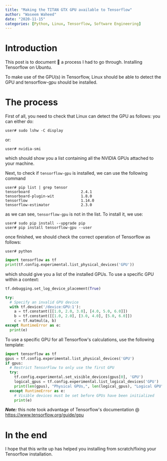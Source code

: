 ```yaml
---
title: "Making the TITAN GTX GPU available to Tensorflow"
author: "Waseem Waheed"
date: "2020-11-15"
categories: [Python, Linux, Tensorflow, Software Engineering]
---
```

# Introduction

This post is to document 📝 a process I had to go through. Installing Tensorflow on Ubuntu.

To make use of the GPU(s) in Tensorflow, Linux should be able to detect the GPU and tensorflow-gpu should be installed.

# The process
First of all, you need to check that Linux can detect the GPU as follows:
you can either do:

```console
user# sudo lshw -C display
```
or:
```console
user# nvidia-smi
```
which should show you a list containing all the NVIDIA GPUs attached to your machine.

Next, to check if `tensorflow-gpu` is installed, we can use the following command

```console
user# pip list | grep tensor
tensorboard                       2.4.1
tensorboard-plugin-wit            1.8.0
tensorflow                        1.14.0
tensorflow-estimator              2.3.0
```

as we can see, `tensorflow-gpu` is not in the list. To install it, we use:

```console
user# sudo pip install --upgrade pip
user# pip install tensorflow-gpu --user
```

once finished, we should check the correct operation of Tensorflow as follows:
```console
user# python
```

```python
import tensorflow as tf
print(tf.config.experimental.list_physical_devices('GPU'))
```
which should give you a list of the installed GPUs. To use a specific GPU within a context:

```python
tf.debugging.set_log_device_placement(True)

try:
  # Specify an invalid GPU device
  with tf.device('/device:GPU:1'):
    a = tf.constant([[1.0, 2.0, 3.0], [4.0, 5.0, 6.0]])
    b = tf.constant([[1.0, 2.0], [3.0, 4.0], [5.0, 6.0]])
    c = tf.matmul(a, b)
except RuntimeError as e:
  print(e)
```

To use a specific GPU for all Tensorflow's calculations, use the following template:

```python
import tensorflow as tf
gpus = tf.config.experimental.list_physical_devices('GPU')
if gpus:
  # Restrict TensorFlow to only use the first GPU
  try:
    tf.config.experimental.set_visible_devices(gpus[0], 'GPU')
    logical_gpus = tf.config.experimental.list_logical_devices('GPU')
    print(len(gpus), "Physical GPUs,", len(logical_gpus), "Logical GPU")
  except RuntimeError as e:
    # Visible devices must be set before GPUs have been initialized
    print(e)
```

***Note:*** this note took advantage of Tensorflow's documentation @ https://www.tensorflow.org/guide/gpu

# In the end
I hope that this write up has helped you installing from scratch/fixing your Tensorflow installation.



